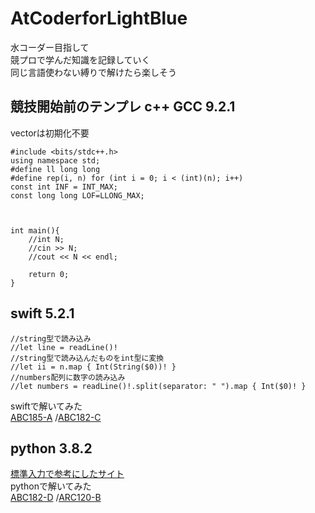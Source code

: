 # AtCoderforLightBlue
水コーダー目指して  
競プロで学んだ知識を記録していく  
同じ言語使わない縛りで解けたら楽しそう
## 競技開始前のテンプレ  c++ GCC 9.2.1
vectorは初期化不要
```
#include <bits/stdc++.h>
using namespace std;
#define ll long long
#define rep(i, n) for (int i = 0; i < (int)(n); i++)
const int INF = INT_MAX;
const long long LOF=LLONG_MAX;



int main(){
    //int N;
    //cin >> N;
    //cout << N << endl;

    return 0;
}
```
## swift 5.2.1
    //string型で読み込み
    //let line = readLine()!
    //string型で読み込んだものをint型に変換
    //let ii = n.map { Int(String($0))! }
    //numbers配列に数字の読み込み
    //let numbers = readLine()!.split(separator: " ").map { Int($0)! }
swiftで解いてみた  
[ABC185-A](https://atcoder.jp/contests/abc185/submissions/22780120)
/[ABC182-C](https://atcoder.jp/contests/abc182/submissions/22781335)

## python 3.8.2  
[標準入力で参考にしたサイト](https://qiita.com/jamjamjam/items/e066b8c7bc85487c0785)  
pythonで解いてみた  
[ABC182-D](https://atcoder.jp/contests/abc182/submissions/22783285)  /[ARC120-B](https://atcoder.jp/contests/arc120/submissions/22921382)  
